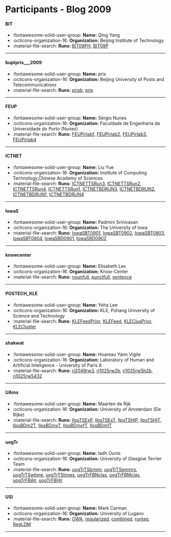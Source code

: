 # Participants - Blog 2009 

#### BIT
 - :fontawesome-solid-user-group: **Name:** Qing Yang
 - :octicons-organization-16: **Organization:** Beijing Institute of Technology
 - :material-file-search: **Runs:** [BIT09PH](./runs.md#bit09ph), [BIT09P](./runs.md#bit09p)

---
#### buptpris___2009
 - :fontawesome-solid-user-group: **Name:** pris
 - :octicons-organization-16: **Organization:** Beijing University of Posts and Telecommunications
 - :material-file-search: **Runs:** [prisb](./runs.md#prisb), [pris](./runs.md#pris)

---
#### FEUP
 - :fontawesome-solid-user-group: **Name:** Sérgio Nunes
 - :octicons-organization-16: **Organization:** Faculdade de Engenharia da Universidade do Porto (Nunes)
 - :material-file-search: **Runs:** [FEUPirlab1](./runs.md#feupirlab1), [FEUPirlab2](./runs.md#feupirlab2), [FEUPirlab3](./runs.md#feupirlab3), [FEUPirlab4](./runs.md#feupirlab4)

---
#### ICTNET
 - :fontawesome-solid-user-group: **Name:** Liu Yue
 - :octicons-organization-16: **Organization:** Institute of Computing Technology,Chinese Academy of Sciences
 - :material-file-search: **Runs:** [ICTNETTSRun3](./runs.md#ictnettsrun3), [ICTNETTSRun2](./runs.md#ictnettsrun2), [ICTNETTSRun4](./runs.md#ictnettsrun4), [ICTNETTSRun1](./runs.md#ictnettsrun1), [ICTNETBDRUN3](./runs.md#ictnetbdrun3), [ICTNETBDRUN2](./runs.md#ictnetbdrun2), [ICTNETBDRUN1](./runs.md#ictnetbdrun1), [ICTNETBDRUN4](./runs.md#ictnetbdrun4)

---
#### IowaS
 - :fontawesome-solid-user-group: **Name:** Padmini Srinivasan
 - :octicons-organization-16: **Organization:** The University of Iowa
 - :material-file-search: **Runs:** [IowaSBT0901](./runs.md#iowasbt0901), [IowaSBT0902](./runs.md#iowasbt0902), [IowaSBT0903](./runs.md#iowasbt0903), [IowaSBT0904](./runs.md#iowasbt0904), [IowaSBD0901](./runs.md#iowasbd0901), [IowaSBD0902](./runs.md#iowasbd0902)

---
#### knowcenter
 - :fontawesome-solid-user-group: **Name:** Elisabeth Lex
 - :octicons-organization-16: **Organization:** Know-Center
 - :material-file-search: **Runs:** [nounfull](./runs.md#nounfull), [punctfull](./runs.md#punctfull), [sentence](./runs.md#sentence)

---
#### POSTECH_KLE
 - :fontawesome-solid-user-group: **Name:** Yeha Lee
 - :octicons-organization-16: **Organization:** KLE, Pohang University of Science and Technology
 - :material-file-search: **Runs:** [KLEFeedPrior](./runs.md#klefeedprior), [KLEFeed](./runs.md#klefeed), [KLEClusPrior](./runs.md#kleclusprior), [KLECluster](./runs.md#klecluster)

---
#### shakwat
 - :fontawesome-solid-user-group: **Name:** Hoareau Yann Vigile
 - :octicons-organization-16: **Organization:** Laboratory of Human and Artificial Inteligence - University of Paris 8
 - :material-file-search: **Runs:** [ri2049rw3](./runs.md#ri2049rw3), [ri1025rw2b](./runs.md#ri1025rw2b), [ri1025rw5h2b](./runs.md#ri1025rw5h2b), [ri1025rw5432](./runs.md#ri1025rw5432)

---
#### UAms
 - :fontawesome-solid-user-group: **Name:** Maarten de Rijk
 - :octicons-organization-16: **Organization:** University of Amsterdam (De Rijke)
 - :material-file-search: **Runs:** [IlpsTSExP](./runs.md#ilpstsexp), [IlpsTSExT](./runs.md#ilpstsext), [IlpsTSHlP](./runs.md#ilpstshlp), [IlpsTSHlT](./runs.md#ilpstshlt), [IlpsBDm2T](./runs.md#ilpsbdm2t), [IlpsBDmxT](./runs.md#ilpsbdmxt), [IlpsBDmxfT](./runs.md#ilpsbdmxft), [IlpsBDm1T](./runs.md#ilpsbdm1t)

---
#### uogTr
 - :fontawesome-solid-user-group: **Name:** Iadh Ounis
 - :octicons-organization-16: **Organization:** University of Glasgow Terrier Team
 - :material-file-search: **Runs:** [uogTrTSbmmr](./runs.md#uogtrtsbmmr), [uogTrTSemmrs](./runs.md#uogtrtsemmrs), [uogTrTSwtime](./runs.md#uogtrtswtime), [uogTrTStimes](./runs.md#uogtrtstimes), [uogTrFBNclas](./runs.md#uogtrfbnclas), [uogTrFBMclas](./runs.md#uogtrfbmclas), [uogTrFBAlr](./runs.md#uogtrfbalr), [uogTrFBHlr](./runs.md#uogtrfbhlr)

---
#### USI
 - :fontawesome-solid-user-group: **Name:** Mark Carman
 - :octicons-organization-16: **Organization:** University of Lugano
 - :material-file-search: **Runs:** [OWA](./runs.md#owa), [regularized](./runs.md#regularized), [combined](./runs.md#combined), [runtag](./runs.md#runtag), [RegLDM](./runs.md#regldm)

---
